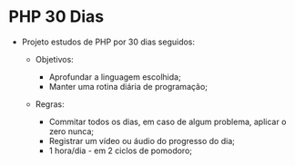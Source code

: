 # PHP 30 Dias

- Projeto estudos de PHP por 30 dias seguidos:
  - Objetivos:
    - Aprofundar a linguagem escolhida;
    - Manter uma rotina diária de programação;
    
  - Regras:
    - Commitar todos os dias, em caso de algum problema, aplicar o zero nunca;
    - Registrar um vídeo ou áudio do progresso do dia;
    - 1 hora/dia - em 2 ciclos de pomodoro;

